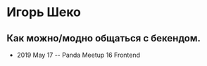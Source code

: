 # Игорь Шеко

## Как можно&#x2F;модно общаться с бекендом.
- 2019 May 17 -- Panda Meetup 16 Frontend    
